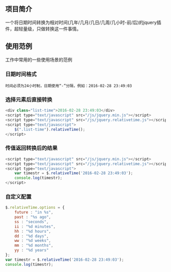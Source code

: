 ﻿## 项目简介

一个将日期时间转换为相对时间(几年/几月/几日/几周/几小时-前/后)的jquery插件，超轻量级，只做转换这一件事情。


## 使用范例

工作中常用的一些使用场景的范例

### 日期时间格式

	时间必须为24小时制，日期使用“-”分隔，例如：2016-02-28 23:49:03

### 选择元素后直接转换

```javascript
<div class="list-time">2016-02-28 23:49:03</div>
<script type="text/javascript" src="/js/jquery.min.js"></script>
<script type="text/javascript" src="/js/jquery.relativetime.js"></script>
<script type="text/javascript">
	$(".list-time").relativeTime();
</script>
```

### 传值返回转换后的结果

```javascript
<script type="text/javascript" src="/js/jquery.min.js"></script>
<script type="text/javascript" src="/js/jquery.relativetime.js"></script>
<script type="text/javascript">
	var timestr = $.relativeTime('2016-02-28 23:49:03');
	console.log(timestr);
</script>
```

### 自定义配置

```javascript
$.relativeTime.options = {
    future : "in %s",
    past : "%s ago",
    ss : "seconds",
    ii : "%d minutes",
    hh : "%d hours",
    dd : "%d days",
    ww : "%d weeks",
    mm : "%d months",
    yy : "%d years"
};
var timestr = $.relativeTime('2016-02-28 23:49:03');
console.log(timestr);
```
